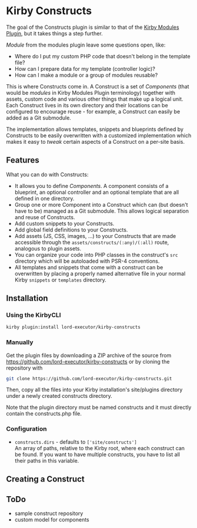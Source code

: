 # Kirby Constructs

The goal of the Constructs plugin is similar to that of the [Kirby Modules Plugin](https://github.com/getkirby-plugins/modules-plugin),
but it takes things a step further.

_Module_ from the modules plugin leave some questions open, like:
* Where do I put my custom PHP code that doesn't belong in the template file?
* How can I prepare data for my template (controller logic)?
* How can I make a module or a group of modules reusable?

This is where Constructs come in. A Construct is a set of _Components_ (that would be _modules_ in Kirby Modules Plugin
terminology) together with assets, custom code and various other things that make up a logical unit. Each Construct
lives in its own directory and their locations can be configured to encourage reuse - for example, a Construct can
easily be added as a Git submodule.

The implementation allows templates, snippets and blueprints defined by Constructs to be easily overwritten with a
customized implementation which makes it easy to _tweak_ certain aspects of a Construct on a per-site basis.

## Features

What you can do with Constructs:
* It allows you to define _Components_. A component consists of a blueprint, an optional controller and an optional
template that are all defined in one directory.
* Group one or more Component into a Construct which can (but doesn't have to be) managed as a Git submodule. This
allows logical separation and reuse of Constructs.
* Add custom snippets to your Constructs.
* Add global field definitions to your Constructs.
* Add assets (JS, CSS, images, ...) to your Constructs that are made accessible through the
`assets/constructs/(:any)/(:all)` route, analogous to plugin assets.
* You can organize your code into PHP classes in the construct's `src` directory which will be autoloaded with PSR-4
conventions.
* All templates and snippets that come with a construct can be overwritten by placing a properly named alternative
file in your normal Kirby `snippets` or `templates` directory.

## Installation
### Using the KirbyCLI
```bash
kirby plugin:install lord-executor/kirby-constructs
```

### Manually
Get the plugin files by downloading a ZIP archive of the source from https://github.com/lord-executor/kirby-constructs or by cloning the repository with
```bash
git clone https://github.com/lord-executor/kirby-constructs.git
```
Then, copy all the files into your Kirby installation's site/plugins directory under a newly created constructs directory.

Note that the plugin directory must be named constructs and it must directly contain the constructs.php file.

### Configuration

* `constructs.dirs` - defaults to `['site/constructs']` \
  An array of paths, relative to the Kirby root, where each construct can be found. If you want to have multiple
  constructs, you have to list all their paths in this variable.

## Creating a Construct

## ToDo
* sample construct repository
* custom model for components
